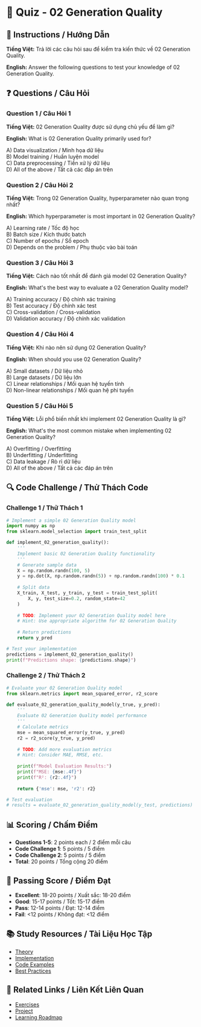 # 🧠 Quiz - 02 Generation Quality

## 📝 Instructions / Hướng Dẫn

**Tiếng Việt:** Trả lời các câu hỏi sau để kiểm tra kiến thức về 02 Generation Quality.

**English:** Answer the following questions to test your knowledge of 02 Generation Quality.

## ❓ Questions / Câu Hỏi

### Question 1 / Câu Hỏi 1
**Tiếng Việt:** 02 Generation Quality được sử dụng chủ yếu để làm gì?

**English:** What is 02 Generation Quality primarily used for?

A) Data visualization / Minh họa dữ liệu  
B) Model training / Huấn luyện model  
C) Data preprocessing / Tiền xử lý dữ liệu  
D) All of the above / Tất cả các đáp án trên

### Question 2 / Câu Hỏi 2
**Tiếng Việt:** Trong 02 Generation Quality, hyperparameter nào quan trọng nhất?

**English:** Which hyperparameter is most important in 02 Generation Quality?

A) Learning rate / Tốc độ học  
B) Batch size / Kích thước batch  
C) Number of epochs / Số epoch  
D) Depends on the problem / Phụ thuộc vào bài toán

### Question 3 / Câu Hỏi 3
**Tiếng Việt:** Cách nào tốt nhất để đánh giá model 02 Generation Quality?

**English:** What's the best way to evaluate a 02 Generation Quality model?

A) Training accuracy / Độ chính xác training  
B) Test accuracy / Độ chính xác test  
C) Cross-validation / Cross-validation  
D) Validation accuracy / Độ chính xác validation

### Question 4 / Câu Hỏi 4
**Tiếng Việt:** Khi nào nên sử dụng 02 Generation Quality?

**English:** When should you use 02 Generation Quality?

A) Small datasets / Dữ liệu nhỏ  
B) Large datasets / Dữ liệu lớn  
C) Linear relationships / Mối quan hệ tuyến tính  
D) Non-linear relationships / Mối quan hệ phi tuyến

### Question 5 / Câu Hỏi 5
**Tiếng Việt:** Lỗi phổ biến nhất khi implement 02 Generation Quality là gì?

**English:** What's the most common mistake when implementing 02 Generation Quality?

A) Overfitting / Overfitting  
B) Underfitting / Underfitting  
C) Data leakage / Rò rỉ dữ liệu  
D) All of the above / Tất cả các đáp án trên

## 🔍 Code Challenge / Thử Thách Code

### Challenge 1 / Thử Thách 1
```python
# Implement a simple 02 Generation Quality model
import numpy as np
from sklearn.model_selection import train_test_split

def implement_02_generation_quality():
    '''
    Implement basic 02 Generation Quality functionality
    '''
    # Generate sample data
    X = np.random.randn(100, 5)
    y = np.dot(X, np.random.randn(5)) + np.random.randn(100) * 0.1
    
    # Split data
    X_train, X_test, y_train, y_test = train_test_split(
        X, y, test_size=0.2, random_state=42
    )
    
    # TODO: Implement your 02 Generation Quality model here
    # Hint: Use appropriate algorithm for 02 Generation Quality
    
    # Return predictions
    return y_pred

# Test your implementation
predictions = implement_02_generation_quality()
print(f"Predictions shape: {predictions.shape}")
```

### Challenge 2 / Thử Thách 2
```python
# Evaluate your 02 Generation Quality model
from sklearn.metrics import mean_squared_error, r2_score

def evaluate_02_generation_quality_model(y_true, y_pred):
    '''
    Evaluate 02 Generation Quality model performance
    '''
    # Calculate metrics
    mse = mean_squared_error(y_true, y_pred)
    r2 = r2_score(y_true, y_pred)
    
    # TODO: Add more evaluation metrics
    # Hint: Consider MAE, RMSE, etc.
    
    print(f"Model Evaluation Results:")
    print(f"MSE: {mse:.4f}")
    print(f"R²: {r2:.4f}")
    
    return {'mse': mse, 'r2': r2}

# Test evaluation
# results = evaluate_02_generation_quality_model(y_test, predictions)
```

## 📊 Scoring / Chấm Điểm

- **Questions 1-5**: 2 points each / 2 điểm mỗi câu
- **Code Challenge 1**: 5 points / 5 điểm
- **Code Challenge 2**: 5 points / 5 điểm
- **Total**: 20 points / Tổng cộng 20 điểm

## 🎯 Passing Score / Điểm Đạt

- **Excellent**: 18-20 points / Xuất sắc: 18-20 điểm
- **Good**: 15-17 points / Tốt: 15-17 điểm  
- **Pass**: 12-14 points / Đạt: 12-14 điểm
- **Fail**: <12 points / Không đạt: <12 điểm

## 📚 Study Resources / Tài Liệu Học Tập

- [Theory](./THEORY_02_generation_quality.md)
- [Implementation](./IMPLEMENTATION_02_generation_quality.md)
- [Code Examples](./CODE_EXAMPLES_02_generation_quality.md)
- [Best Practices](./BEST_PRACTICES_02_generation_quality.md)

## 🔗 Related Links / Liên Kết Liên Quan

- [Exercises](./EXERCISES_02_generation_quality.md)
- [Project](./PROJECT_02_generation_quality.md)
- [Learning Roadmap](./LEARNING_ROADMAP_02_generation_quality.md)
